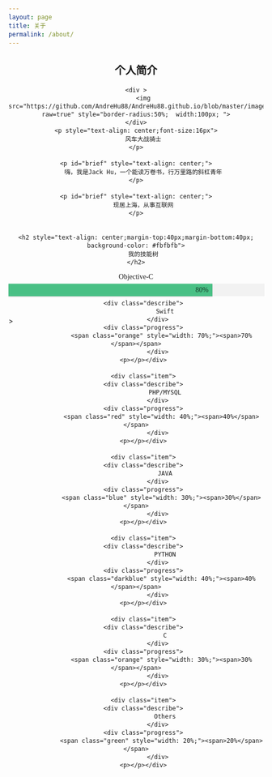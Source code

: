 ```yaml
---
layout: page
title: 关于
permalink: /about/
---
```


<div style="text-indent:0px; text-align:center">
	<p></p>
	<h2 style="text-align: center;">
		个人简介
	</h2>


	<div >
		<img src="https://github.com/AndreHu88/AndreHu88.github.io/blob/master/images/jack.png?raw=true" style="border-radius:50%;  width:100px; ">
	</div>
	<p style="text-align: center;font-size:16px">
		风车大战骑士
	</p>

	<p id="brief" style="text-align: center;">
		嗨，我是Jack Hu，一个能读万卷书，行万里路的斜杠青年
	</p>

	<p id="brief" style="text-align: center;">
		现居上海，从事互联网
	</p>


	<h2 style="text-align: center;margin-top:40px;margin-bottom:40px; background-color: #fbfbfb">
		我的技能树
	</h2>
 
  <section class="tech">
		<div class="item">
		<div class="describe">
		            Objective-C
		        </div>
		<div class="progress">
		          <span class="green" style="width: 80%;"><span>80%</span></span>
		        </div>
		<p></p></div>
		<div class="item">

		<div class="describe">
		            Swift
		        </div>
		<div class="progress">
		          <span class="orange" style="width: 70%;"><span>70%</span></span>
		        </div>
		<p></p></div>

		<div class="item">
		<div class="describe">
		            PHP/MYSQL
		        </div>
		<div class="progress">
		          <span class="red" style="width: 40%;"><span>40%</span></span>
		        </div>
		<p></p></div>

		<div class="item">
		<div class="describe">
		            JAVA
		        </div>
		<div class="progress">
		          <span class="blue" style="width: 30%;"><span>30%</span></span>
		        </div>
		<p></p></div>

		<div class="item">
		<div class="describe">
		            PYTHON
		        </div>
		<div class="progress">
		          <span class="darkblue" style="width: 40%;"><span>40%</span></span>
		        </div>
		<p></p></div>

		<div class="item">
		<div class="describe">
		            C
		        </div>
		<div class="progress">
		          <span class="orange" style="width: 30%;"><span>30%</span></span>
		        </div>
		<p></p></div>

		<div class="item">
		<div class="describe">
		            Others
		        </div>
		<div class="progress">
		          <span class="green" style="width: 20%;"><span>20%</span></span>
		        </div>
		<p></p></div>
		
</section>

</div>

<style type="text/css">
		.tech{
    max-width:700px;
    margin:auto;
 }
 .tech .item{
    width:100%;
    clear:both;
    margin-right:auto;
    margin-left:auto;
    height:35px;
 }
 .tech .describe{
    font-family: "Microsoft Yahei";
    margin-right: 12px;
    text-align: center;
 }
 .tech .progress {
  float:left;
  height: 25px;
  background: #f2f2f2;
  border-left: 1px solid transparent;
  border-right: 1px solid transparent;
  width:70%;
}
.tech .progress > span {
  position: relative;
  float: left;
  margin: 0 -1px;
  min-width: 30px;
  height: 25px;
  line-height: 21px;
  text-align: right;
  background: #cccccc;
  border: none;
  border-color: #bfbfbf #b3b3b3 #9e9e9e;
  -webkit-box-shadow: inset 0 1px rgba(255, 255, 255, 0.3), 0 1px 2px rgba(0, 0, 0, 0.2);
  box-shadow: inset 0 1px rgba(255, 255, 255, 0.3), 0 1px 2px rgba(0, 0, 0, 0.2);
}
.tech  .progress > span > span {
    padding: 0 8px;
    font-size: 14px;
    color: #404040;
    color: rgba(0, 0, 0, 0.7);
    font-family: "Microsoft Yahie";
    line-height: 25px;
}
.tech .progress > span:before {
  content: '';
  position: absolute;
  top: 0;
  bottom: 0;
  left: 0;
  right: 0;
  z-index: 1;
  height: 25px;
  border-radius: 10px;
}
.tech .progress .green {
  background: #49C085;
}
.tech .progress .darkblue {
  background: #7782D1;
}
.tech .progress .red {
  background:  rgb(245, 138, 135);
}
.tech .progress .orange {
  background: #f2b63c;
}
.tech .progress .blue {
  background: #6F92FF;
}

 .tech .describe{
        width:130px;
        float:center;
    }
    .tech .progress {
        width:79%;
        float:left;
    }

     .tech .describe{
        width:100%;
        margin-bottom:5px;
        text-align:center;
    }
    .tech .progress {
        width:100%;
        margin-bottom:5px;
    }
</style>>



